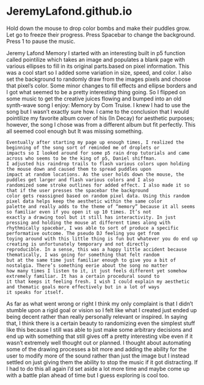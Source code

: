 # JeremyLafond.github.io

Hold down the mouse to drop color bombs and make their puddles grow.
Let go to freeze their progress.
Press Spacebar to change the background.
Press 1 to pause the music.

Jeremy Lafond
                                                              Memory
    I started with an interesting built in p5 function called pointilize which takes an image and populates a blank page with
    various ellipses to fill in its original parts.based on pixel information. This was a cool start so I added some variation
    in size, speed, and color. I also set the background to randomly draw from the images pixels and choose that pixel’s color.
    Some minor changes to fill effects and ellipse borders and I got what seemed to be a pretty interesting thing going. So I 
    flipped on some music to get the creative juices flowing and bumped into an old synth-wave song I enjoy: Memory by Com Truise.
    I knew I had to use the song but I wasn’t exactly sure how. I came to the conclusion that I would pointilize my favorite album
    cover of his (In Decay) for aesthetic purposes; however, the song I chose was from a different album but fit perfectly. 
    This all seemed cool enough but It was missing something.
    
    Eventually after starting my page up enough times, I realized the beginning of the song sort of reminded me of droplets or 
    impacts so I looked around for some p5 rain drop tutorials and came across who seems to be the king of p5, Daniel shiffman. 
    I adjusted his raindrop trails to flash various colors upon holding the mouse down and caused them to spread puddles upon 
    impact at random locations. As the user holds down the mouse, the puddles get larger and flash various colors and I also 
    randomized some stroke outlines for added effect. I also made it so that if the user presses the spacebar the background 
    color gets reassigned based on random pixel data. Using this random pixel data helps keep the aesthetic within the same color 
    palette and really adds to the theme of “memory” because it all seems so familiar even if you open it up 10 times. It’s not 
    exactly a drawing tool but it still has interactivity. In just pressing and holding the mouse at different times along with 
    rhythmically spacebar, I was able to sort of produce a specific performative outcome. The pseudo DJ feeling you get from 
    toying around with this little thing is fun but whatever you do end up creating is unfortunately temporary and not directly 
    reproducible. In a sense, this was a happy little accident because thematically, I was going for something that felt random 
    but at the same time just familiar enough to give you a bit of nostalgia. There’s something eerie about the song no matter
    how many times I listen to it, it just feels different yet somehow extremely familiar. It has a certain procedural sound to 
    it that keeps it feeling fresh. I wish I could explain my aesthetic and thematic goals more effectively but in a lot of ways 
    it speaks for itself.
    
As far as what went wrong or right I think my only complaint is that I didn’t stumble upon a rigid goal or vision so I felt 
like what I created just ended up being decent rather than really personally relevant or inspired. In saying that, I think there is
a certain beauty to randomizing even the simplest stuff like this because I still was able to just make some arbitrary decisions 
and end up with something that still gives off a pretty interesting vibe even if it wasn’t extremely well thought out or planned. 
I thought about automating some of the drawing processes a bit more and adding the ability for the user to modify more of the 
sound rather than just the image but I instead settled on just giving them the ability to stop the music if it got distracting. 
If I had to do this all again I’d set aside a lot more time and maybe come up with a battle plan ahead of time but I guess 
exploring is cool too.
